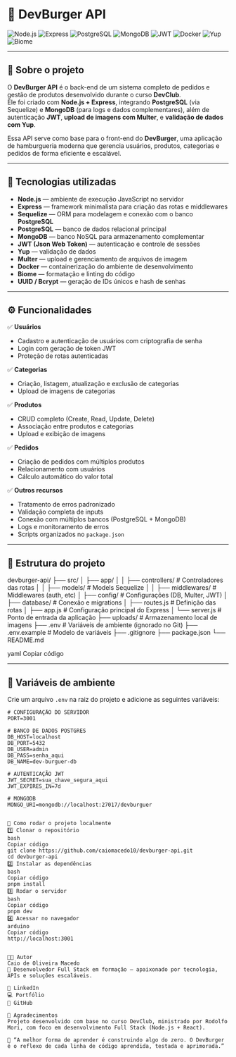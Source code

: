 # 🍔 DevBurger API

![Node.js](https://img.shields.io/badge/Node.js-339933?style=for-the-badge&logo=node.js&logoColor=white)
![Express](https://img.shields.io/badge/Express-000000?style=for-the-badge&logo=express&logoColor=white)
![PostgreSQL](https://img.shields.io/badge/PostgreSQL-4169E1?style=for-the-badge&logo=postgresql&logoColor=white)
![MongoDB](https://img.shields.io/badge/MongoDB-4ea94b?style=for-the-badge&logo=mongodb&logoColor=white)
![JWT](https://img.shields.io/badge/JWT-black?style=for-the-badge&logo=jsonwebtokens)
![Docker](https://img.shields.io/badge/Docker-2496ED?style=for-the-badge&logo=docker&logoColor=white)
![Yup](https://img.shields.io/badge/Yup-00C58E?style=for-the-badge)
![Biome](https://img.shields.io/badge/Biome-333?style=for-the-badge)


---

## 📖 Sobre o projeto

O **DevBurger API** é o back-end de um sistema completo de pedidos e gestão de produtos desenvolvido durante o curso **DevClub**.  
Ele foi criado com **Node.js + Express**, integrando **PostgreSQL** (via Sequelize) e **MongoDB** (para logs e dados complementares), além de autenticação **JWT**, **upload de imagens com Multer**, e **validação de dados com Yup**.

Essa API serve como base para o front-end do **DevBurger**, uma aplicação de hamburgueria moderna que gerencia usuários, produtos, categorias e pedidos de forma eficiente e escalável.

---

## 🚀 Tecnologias utilizadas

- **Node.js** — ambiente de execução JavaScript no servidor  
- **Express** — framework minimalista para criação das rotas e middlewares  
- **Sequelize** — ORM para modelagem e conexão com o banco **PostgreSQL**  
- **PostgreSQL** — banco de dados relacional principal  
- **MongoDB** — banco NoSQL para armazenamento complementar  
- **JWT (Json Web Token)** — autenticação e controle de sessões  
- **Yup** — validação de dados  
- **Multer** — upload e gerenciamento de arquivos de imagem  
- **Docker** — containerização do ambiente de desenvolvimento  
- **Biome** — formatação e linting do código  
- **UUID / Bcrypt** — geração de IDs únicos e hash de senhas  

---

## ⚙️ Funcionalidades

✅ **Usuários**
- Cadastro e autenticação de usuários com criptografia de senha  
- Login com geração de token JWT  
- Proteção de rotas autenticadas  

✅ **Categorias**
- Criação, listagem, atualização e exclusão de categorias  
- Upload de imagens de categorias  

✅ **Produtos**
- CRUD completo (Create, Read, Update, Delete)  
- Associação entre produtos e categorias  
- Upload e exibição de imagens  

✅ **Pedidos**
- Criação de pedidos com múltiplos produtos  
- Relacionamento com usuários  
- Cálculo automático do valor total  

✅ **Outros recursos**
- Tratamento de erros padronizado  
- Validação completa de inputs  
- Conexão com múltiplos bancos (PostgreSQL + MongoDB)  
- Logs e monitoramento de erros  
- Scripts organizados no `package.json`  

---

## 📁 Estrutura do projeto

devburger-api/
├── src/
│ ├── app/
│ │ ├── controllers/ # Controladores das rotas
│ │ ├── models/ # Models Sequelize
│ │ ├── middlewares/ # Middlewares (auth, etc)
│ ├── config/ # Configurações (DB, Multer, JWT)
│ ├── database/ # Conexão e migrations
│ ├── routes.js # Definição das rotas
│ ├── app.js # Configuração principal do Express
│ └── server.js # Ponto de entrada da aplicação
├── uploads/ # Armazenamento local de imagens
├── .env # Variáveis de ambiente (ignorado no Git)
├── .env.example # Modelo de variáveis
├── .gitignore
├── package.json
└── README.md

yaml
Copiar código

---

## 🔑 Variáveis de ambiente

Crie um arquivo `.env` na raiz do projeto e adicione as seguintes variáveis:

```env
# CONFIGURAÇÃO DO SERVIDOR
PORT=3001

# BANCO DE DADOS POSTGRES
DB_HOST=localhost
DB_PORT=5432
DB_USER=admin
DB_PASS=senha_aqui
DB_NAME=dev-burguer-db

# AUTENTICAÇÃO JWT
JWT_SECRET=sua_chave_segura_aqui
JWT_EXPIRES_IN=7d

# MONGODB
MONGO_URI=mongodb://localhost:27017/devburguer


🧠 Como rodar o projeto localmente
1️⃣ Clonar o repositório
bash
Copiar código
git clone https://github.com/caiomacedo10/devburger-api.git
cd devburger-api
2️⃣ Instalar as dependências
bash
Copiar código
pnpm install
3️⃣ Rodar o servidor
bash
Copiar código
pnpm dev
4️⃣ Acessar no navegador
arduino
Copiar código
http://localhost:3001


🧑‍💻 Autor
Caio de Oliveira Macedo
💼 Desenvolvedor Full Stack em formação — apaixonado por tecnologia, APIs e soluções escaláveis.

📎 LinkedIn
💻 Portfólio
🐙 GitHub

🧠 Agradecimentos
Projeto desenvolvido com base no curso DevClub, ministrado por Rodolfo Mori, com foco em desenvolvimento Full Stack (Node.js + React).

💬 “A melhor forma de aprender é construindo algo do zero. O DevBurger é o reflexo de cada linha de código aprendida, testada e aprimorada.”










